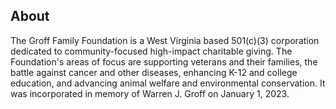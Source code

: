 ## About

The Groff Family Foundation is a West Virginia based 501(c)(3) corporation dedicated to community-focused high-impact charitable giving. The Foundation's areas of focus are supporting veterans and their families, the battle against cancer and other diseases, enhancing K-12 and college education, and advancing animal welfare and environmental conservation. It was incorporated in memory of Warren J. Groff on January 1, 2023. 

